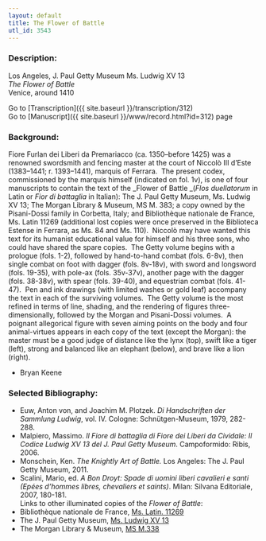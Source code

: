 ```yaml
---
layout: default
title: The Flower of Battle
utl_id: 3543
---
```


###  Description:

Los Angeles, J. Paul Getty Museum Ms. Ludwig XV 13<br>
_The Flower of Battle_<br>
Venice, around 1410

Go to [Transcription]({{ site.baseurl }}/transcription/312)<br>
Go to [Manuscript]({{ site.baseurl }}/www/record.html?id=312) page 

###  Background:

Fiore Furlan dei Liberi da Premariacco (ca. 1350–before 1425) was a renowned swordsmith and fencing master at the court of Niccolò III d’Este (1383–1441; r. 1393–1441), marquis of Ferrara.  The present codex, commissioned by the marquis himself (indicated on fol. 1v), is one of four manuscripts to contain the text of the _Flower of Battle _(_Flos duellatorum_ in Latin or _Fior di battaglia_ in Italian): The J. Paul Getty Museum, Ms. Ludwig XV 13; The Morgan Library & Museum, MS M. 383; a copy owned by the Pisani-Dossi family in Corbetta, Italy; and Bibliothèque nationale de France, Ms. Latin 11269 (additional lost copies were once preserved in the Biblioteca Estense in Ferrara, as Ms. 84 and Ms. 110).  Niccolò may have wanted this text for its humanist educational value for himself and his three sons, who could have shared the spare copies.  The Getty volume begins with a prologue (fols. 1-2), followed by hand-to-hand combat (fols. 6-8v), then single combat on foot with dagger (fols. 8v-18v), with sword and longsword (fols. 19-35), with pole-ax (fols. 35v-37v), another page with the dagger (fols. 38-38v), with spear (fols. 39-40), and equestrian combat (fols. 41-47).  Pen and ink drawings (with limited washes or gold leaf) accompany the text in each of the surviving volumes.  The Getty volume is the most refined in terms of line, shading, and the rendering of figures three-dimensionally, followed by the Morgan and Pisani-Dossi volumes.  A poignant allegorical figure with seven aiming points on the body and four animal-virtues appears in each copy of the text (except the Morgan): the master must be a good judge of distance like the lynx (top), swift like a tiger (left), strong and balanced like an elephant (below), and brave like a lion (right).
- Bryan Keene

###  Selected Bibliography:
-  Euw, Anton von, and Joachim M. Plotzek. _Di Handschriften der Sammlung Ludwig_, vol. IV. Cologne: Schnütgen-Museum, 1979, 282-288.<br>
- Malpiero, Massimo. _Il Fiore di battaglia di Fiore dei Liberi da Cividale: Il Codice Ludwig XV 13 del J. Paul Getty Museum_. Campoformido: Ribis, 2006.<br>
- Monschein, Ken. _The Knightly Art of Battle._ Los Angeles: The J. Paul Getty Museum, 2011.<br>
- Scalini, Mario, ed. _A Bon Droyt: Spade di uomini liberi cavalieri e santi (Epées d’hommes libres, chevaliers et saints)_. Milan: Silvana Editoriale, 2007, 180-181.<br>
Links to other illuminated copies of the _Flower of Battle_:<br>
- Bibliothèque nationale de France, [Ms. Latin. 11269](https://gallica.bnf.fr/ark:/12148/btv1b8514426f.r=Ms.%20latin%2011269?rk=21459;2)<br>
- The J. Paul Getty Museum, [Ms. Ludwig XV 13](http://www.getty.edu/art/collection/objects/1443/unknown-fiore-furlan-dei-liberi-da-premariacco-il-fior-di-battaglia-italian-about-1410/)<br>
- The Morgan Library & Museum, [MS M.338](https://www.themorgan.org/manuscript/77302)

